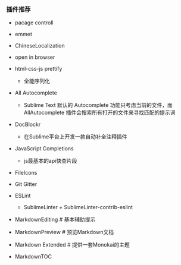 ### 插件推荐

- pacage controll

- emmet

- ChineseLocalization

- open in browser

- html-css-js prettify
    - 全能序列化

- All Autocomplete
    - Sublime Text 默认的 Autocomplete 功能只考虑当前的文件，而 AllAutocomplete 插件会搜索所有打开的文件来寻找匹配的提示词

- DocBlockr
    - 在Sublime平台上开发一款自动补全注释插件

- JavaScript Completions
    - js最基本的api快查片段

- FileIcons

- Git Gitter

- ESLint
    - SublimeLinter + SublimeLinter-contrib-eslint

- MarkdownEditing # 基本辅助提示

- MarkdownPreview # 预览Markdown文档

- Markdown Extended # 提供一套Monokai的主题

- MarkdownTOC
